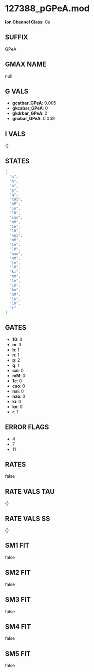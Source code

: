# 127388_pGPeA.mod

**Ion Channel Class**: Ca

## SUFFIX

GPeA

## GMAX NAME

null

## G VALS

- **gcatbar_GPeA**: 0.005
- **gkcabar_GPeA**: 0
- **gkdrbar_GPeA**: 0
- **gnabar_GPeA**: 0.049

## I VALS

{}

## STATES

```json
[
  "m",
  "h",
  "n",
  "p",
  "q",
  "cai",
  "mM",
  "1e",
  "10",
  "cao",
  "mM",
  "1e",
  "10",
  "nai",
  "mM",
  "1e",
  "10",
  "nao",
  "mM",
  "1e",
  "10",
  "ki",
  "mM",
  "1e",
  "10",
  "ko",
  "mM",
  "1e",
  "10",
  "r"
]
```

## GATES

- **10**: 3
- **m**: 3
- **h**: 1
- **n**: 1
- **p**: 2
- **q**: 1
- **cai**: 0
- **mM**: 0
- **1e**: 0
- **cao**: 0
- **nai**: 0
- **nao**: 0
- **ki**: 0
- **ko**: 0
- **r**: 1

## ERROR FLAGS

- 4
- 7
- 11

## RATES

false

## RATE VALS TAU

{}

## RATE VALS SS

{}

## SM1 FIT

false

## SM2 FIT

false

## SM3 FIT

false

## SM4 FIT

false

## SM5 FIT

false
